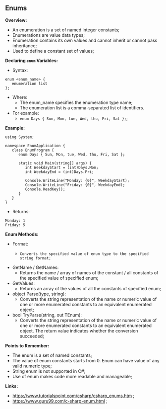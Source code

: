 ## Enums

**Overview:**

- An enumeration is a set of named integer constants;
- Enumerations are value data types;
- Enumeration contains its own values and cannot inherit or cannot pass inheritance;
- Used to define a constant set of values;

**Declaring `enum` Variables:**

- Syntax:

```
enum <enum_name> {
   enumeration list
};
```

- Where:
  - The enum_name specifies the enumeration type name;
  - The enumeration list is a comma-separated list of identifiers.
- For example:
  - `enum Days { Sun, Mon, tue, Wed, thu, Fri, Sat };`;

**Example:**

```
using System;

namespace EnumApplication {
   class EnumProgram {
      enum Days { Sun, Mon, tue, Wed, thu, Fri, Sat };

      static void Main(string[] args) {
         int WeekdayStart = (int)Days.Mon;
         int WeekdayEnd = (int)Days.Fri;

         Console.WriteLine("Monday: {0}", WeekdayStart);
         Console.WriteLine("Friday: {0}", WeekdayEnd);
         Console.ReadKey();
      }
   }
}
```

- Returns:

```
Monday: 1
Friday: 5
```

**Enum Methods:**

- Format:
  -     Converts the specified value of enum type to the specified string format;
- GetName / GetNames:
  - Returns the name / array of names of the constant / all constants of the specified value of specified enum;
- GetValues:
  - Returns an array of the values of all the constants of specified enum;
- object Parse(type, string):
  - Converts the string representation of the name or numeric value of one or more enumerated constants to an equivalent enumerated object;
- bool TryParse(string, out TEnum):
  - Converts the string representation of the name or numeric value of one or more enumerated constants to an equivalent enumerated object. The return value indicates whether the conversion succeeded;

**Points to Remember:**

- The enum is a set of named constants;
- The value of enum constants starts from 0. Enum can have value of any valid numeric type;
- String enum is not supported in C#;
- Use of enum makes code more readable and manageable;

**Links:**

- https://www.tutorialspoint.com/csharp/csharp_enums.htm ;
- https://www.guru99.com/c-sharp-enum.html ;
